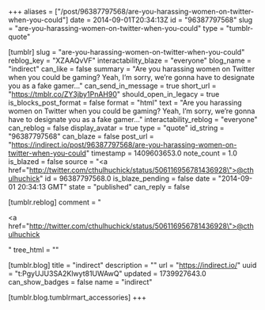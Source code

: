 +++
aliases = ["/post/96387797568/are-you-harassing-women-on-twitter-when-you-could"]
date = 2014-09-01T20:34:13Z
id = "96387797568"
slug = "are-you-harassing-women-on-twitter-when-you-could"
type = "tumblr-quote"

[tumblr]
slug = "are-you-harassing-women-on-twitter-when-you-could"
reblog_key = "XZAAQvVF"
interactability_blaze = "everyone"
blog_name = "indirect"
can_like = false
summary = "Are you harassing women on Twitter when you could be gaming? Yeah, I’m sorry, we’re gonna have to designate you as a fake gamer…"
can_send_in_message = true
short_url = "https://tmblr.co/ZY3jby1PnAH90"
should_open_in_legacy = true
is_blocks_post_format = false
format = "html"
text = "Are you harassing women on Twitter when you could be gaming? Yeah, I&rsquo;m sorry, we&rsquo;re gonna have to designate you as a fake gamer&hellip;"
interactability_reblog = "everyone"
can_reblog = false
display_avatar = true
type = "quote"
id_string = "96387797568"
can_blaze = false
post_url = "https://indirect.io/post/96387797568/are-you-harassing-women-on-twitter-when-you-could"
timestamp = 1409603653.0
note_count = 1.0
is_blazed = false
source = "<a href=\"http://twitter.com/cthulhuchick/status/506116956781436928\">@cthulhuchick</a>"
id = 96387797568.0
is_blaze_pending = false
date = "2014-09-01 20:34:13 GMT"
state = "published"
can_reply = false

[tumblr.reblog]
comment = "<p><a href=\"http://twitter.com/cthulhuchick/status/506116956781436928\">@cthulhuchick</a></p>"
tree_html = ""

[tumblr.blog]
title = "indirect"
description = ""
url = "https://indirect.io/"
uuid = "t:PgyUJU3SA2Klwyt81UWAwQ"
updated = 1739927643.0
can_show_badges = false
name = "indirect"

[tumblr.blog.tumblrmart_accessories]
+++
